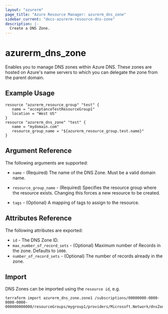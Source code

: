```yaml
---
layout: "azurerm"
page_title: "Azure Resource Manager: azurerm_dns_zone"
sidebar_current: "docs-azurerm-resource-dns-zone"
description: |-
  Create a DNS Zone.
---
```


# azurerm\_dns\_zone

Enables you to manage DNS zones within Azure DNS. These zones are hosted on Azure's name servers to which you can delegate the zone from the parent domain.

## Example Usage

```
resource "azurerm_resource_group" "test" {
   name = "acceptanceTestResourceGroup1"
   location = "West US"
}
resource "azurerm_dns_zone" "test" {
   name = "mydomain.com"
   resource_group_name = "${azurerm_resource_group.test.name}"
}
```
## Argument Reference

The following arguments are supported:

* `name` - (Required) The name of the DNS Zone. Must be a valid domain name.

* `resource_group_name` - (Required) Specifies the resource group where the resource exists. Changing this forces a new resource to be created.

* `tags` - (Optional) A mapping of tags to assign to the resource. 

## Attributes Reference

The following attributes are exported:

* `id` - The DNS Zone ID.
* `max_number_of_record_sets` - (Optional) Maximum number of Records in the zone. Defaults to `1000`.
* `number_of_record_sets` - (Optional) The number of records already in the zone.


## Import

DNS Zones can be imported using the `resource id`, e.g. 

```
terraform import azurerm_dns_zone.zone1 /subscriptions/00000000-0000-0000-0000-000000000000/resourceGroups/mygroup1/providers/Microsoft.Network/dnsZones/zone1
```